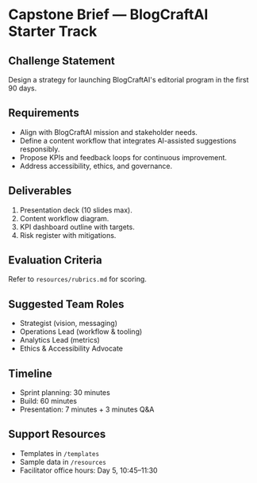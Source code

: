 # Capstone Brief — BlogCraftAI Starter Track

## Challenge Statement
Design a strategy for launching BlogCraftAI's editorial program in the first 90 days.

## Requirements
- Align with BlogCraftAI mission and stakeholder needs.
- Define a content workflow that integrates AI-assisted suggestions responsibly.
- Propose KPIs and feedback loops for continuous improvement.
- Address accessibility, ethics, and governance.

## Deliverables
1. Presentation deck (10 slides max).
2. Content workflow diagram.
3. KPI dashboard outline with targets.
4. Risk register with mitigations.

## Evaluation Criteria
Refer to `resources/rubrics.md` for scoring.

## Suggested Team Roles
- Strategist (vision, messaging)
- Operations Lead (workflow & tooling)
- Analytics Lead (metrics)
- Ethics & Accessibility Advocate

## Timeline
- Sprint planning: 30 minutes
- Build: 60 minutes
- Presentation: 7 minutes + 3 minutes Q&A

## Support Resources
- Templates in `/templates`
- Sample data in `/resources`
- Facilitator office hours: Day 5, 10:45–11:30
